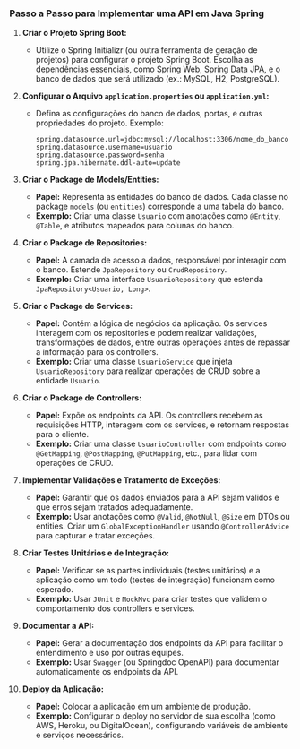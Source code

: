 ### Passo a Passo para Implementar uma API em Java Spring

1. **Criar o Projeto Spring Boot:**
   - Utilize o Spring Initializr (ou outra ferramenta de geração de projetos) para configurar o projeto Spring Boot. Escolha as dependências essenciais, como Spring Web, Spring Data JPA, e o banco de dados que será utilizado (ex.: MySQL, H2, PostgreSQL).

2. **Configurar o Arquivo `application.properties` ou `application.yml`:**
   - Defina as configurações do banco de dados, portas, e outras propriedades do projeto. Exemplo:
     ```properties
     spring.datasource.url=jdbc:mysql://localhost:3306/nome_do_banco
     spring.datasource.username=usuario
     spring.datasource.password=senha
     spring.jpa.hibernate.ddl-auto=update
     ```

3. **Criar o Package de Models/Entities:**
   - **Papel:** Representa as entidades do banco de dados. Cada classe no package `models` (ou `entities`) corresponde a uma tabela do banco.
   - **Exemplo:** Criar uma classe `Usuario` com anotações como `@Entity`, `@Table`, e atributos mapeados para colunas do banco.

4. **Criar o Package de Repositories:**
   - **Papel:** A camada de acesso a dados, responsável por interagir com o banco. Estende `JpaRepository` ou `CrudRepository`.
   - **Exemplo:** Criar uma interface `UsuarioRepository` que estenda `JpaRepository<Usuario, Long>`.

5. **Criar o Package de Services:**
   - **Papel:** Contém a lógica de negócios da aplicação. Os services interagem com os repositories e podem realizar validações, transformações de dados, entre outras operações antes de repassar a informação para os controllers.
   - **Exemplo:** Criar uma classe `UsuarioService` que injeta `UsuarioRepository` para realizar operações de CRUD sobre a entidade `Usuario`.

6. **Criar o Package de Controllers:**
   - **Papel:** Expõe os endpoints da API. Os controllers recebem as requisições HTTP, interagem com os services, e retornam respostas para o cliente.
   - **Exemplo:** Criar uma classe `UsuarioController` com endpoints como `@GetMapping`, `@PostMapping`, `@PutMapping`, etc., para lidar com operações de CRUD.

7. **Implementar Validações e Tratamento de Exceções:**
   - **Papel:** Garantir que os dados enviados para a API sejam válidos e que erros sejam tratados adequadamente.
   - **Exemplo:** Usar anotações como `@Valid`, `@NotNull`, `@Size` em DTOs ou entities. Criar um `GlobalExceptionHandler` usando `@ControllerAdvice` para capturar e tratar exceções.

8. **Criar Testes Unitários e de Integração:**
   - **Papel:** Verificar se as partes individuais (testes unitários) e a aplicação como um todo (testes de integração) funcionam como esperado.
   - **Exemplo:** Usar `JUnit` e `MockMvc` para criar testes que validem o comportamento dos controllers e services.

9. **Documentar a API:**
   - **Papel:** Gerar a documentação dos endpoints da API para facilitar o entendimento e uso por outras equipes.
   - **Exemplo:** Usar `Swagger` (ou Springdoc OpenAPI) para documentar automaticamente os endpoints da API.

10. **Deploy da Aplicação:**
    - **Papel:** Colocar a aplicação em um ambiente de produção.
    - **Exemplo:** Configurar o deploy no servidor de sua escolha (como AWS, Heroku, ou DigitalOcean), configurando variáveis de ambiente e serviços necessários.
